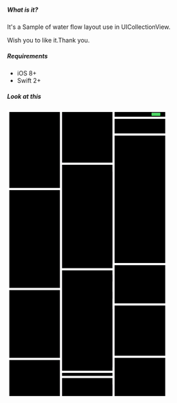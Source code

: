 
##### What is it?

It's a Sample of water flow layout use in UICollectionView.

Wish you to like it.Thank you.

##### Requirements
* iOS 8+
* Swift 2+

##### Look at this

![Sample app](https://raw.githubusercontent.com/michaelmou/WaterfallsFlowSample/master/WaterFlowSample/Raw/gif/preview.gif)







